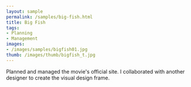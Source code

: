 ```yaml
---
layout: sample
permalink: /samples/big-fish.html
title: Big Fish
tags:
- Planning
- Management
images:
- /images/samples/bigfish01.jpg
thumb: /images/thumb/bigfish_t.jpg
---
```

Planned and managed the movie's official site. I collaborated with another designer to create the visual design frame.
